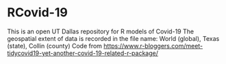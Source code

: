 # RCovid-19
This is an open UT Dallas repository for R models of Covid-19 
The geospatial extent of data is recorded in the file name: World (global), Texas (state), Collin (county)
Code from https://www.r-bloggers.com/meet-tidycovid19-yet-another-covid-19-related-r-package/
